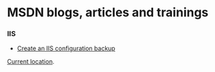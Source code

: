 # MSDN blogs, articles and trainings

### IIS
+ [Create an IIS configuration backup][IIS1]


[Current location](https://blogs.msdn.microsoft.com/benjaminperkins).


[IIS1]: https://benperk.github.io/msdn/2011-08-create-an-iis-configuration-backup.html
